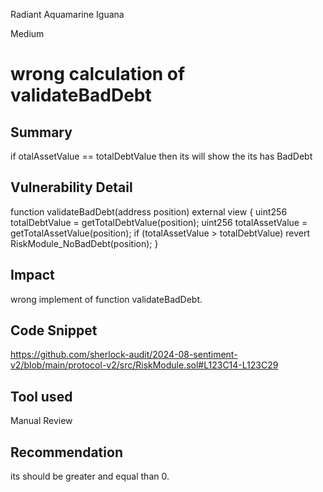 Radiant Aquamarine Iguana

Medium

# wrong calculation of validateBadDebt

## Summary
if otalAssetValue == totalDebtValue then its will show the its has BadDebt
## Vulnerability Detail

 function validateBadDebt(address position) external view {
        uint256 totalDebtValue = getTotalDebtValue(position);
        uint256 totalAssetValue = getTotalAssetValue(position);
        if (totalAssetValue > totalDebtValue) revert RiskModule_NoBadDebt(position);
    }
## Impact
wrong implement of function validateBadDebt.
## Code Snippet
https://github.com/sherlock-audit/2024-08-sentiment-v2/blob/main/protocol-v2/src/RiskModule.sol#L123C14-L123C29
## Tool used

Manual Review

## Recommendation
its should be greater and equal than 0.